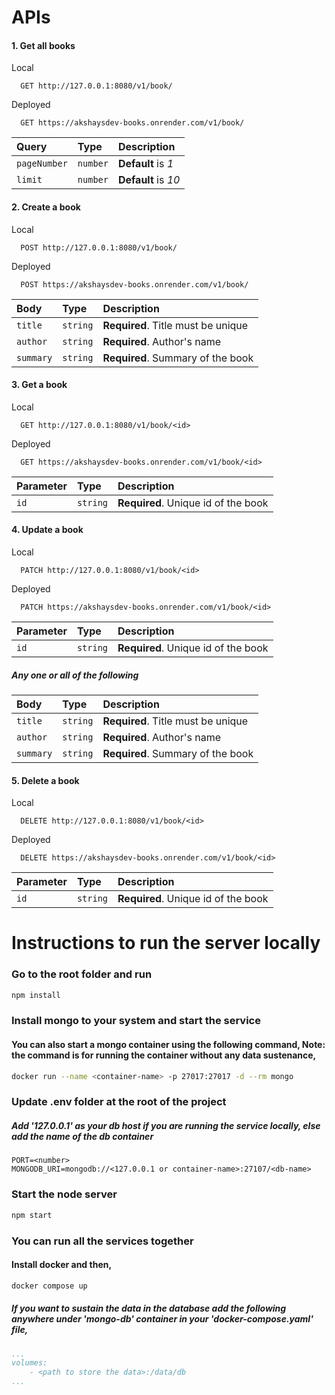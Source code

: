 # APIs

#### 1. Get all books

Local
```http
  GET http://127.0.0.1:8080/v1/book/
```
Deployed
```http
  GET https://akshaysdev-books.onrender.com/v1/book/
```

| Query | Type     | Description                       |
| :-------- | :------- | :-------------------------------- |
| `pageNumber`      | `number` | **Default** is *1* |
| `limit`      | `number` | **Default** is *10* |

 #### 2. Create a book

Local
```http
  POST http://127.0.0.1:8080/v1/book/
```
Deployed
```http
  POST https://akshaysdev-books.onrender.com/v1/book/
```
| Body      | Type     | Description                       |
| :-------- | :------- | :-------------------------------- |
| `title`      | `string` | **Required**. Title must be unique |
| `author`      | `string` | **Required**. Author's name|
| `summary`      | `string` | **Required**. Summary of the book|

 #### 3. Get a book

Local
```http
  GET http://127.0.0.1:8080/v1/book/<id>
```
Deployed
```http
  GET https://akshaysdev-books.onrender.com/v1/book/<id>
```

| Parameter      | Type     | Description                       |
| :-------- | :------- | :-------------------------------- |
| `id`      | `string` | **Required**. Unique id of the book|

 #### 4. Update a book

Local
```http
  PATCH http://127.0.0.1:8080/v1/book/<id>
```
Deployed
```http
  PATCH https://akshaysdev-books.onrender.com/v1/book/<id>
```

| Parameter      | Type     | Description                       |
| :-------- | :------- | :-------------------------------- |
| `id`      | `string` | **Required**. Unique id of the book|

##### Any one or all of the following

| Body      | Type     | Description                       |
| :-------- | :------- | :-------------------------------- |
| `title`      | `string` | **Required**. Title must be unique |
| `author`      | `string` | **Required**. Author's name|
| `summary`      | `string` | **Required**. Summary of the book|

 #### 5. Delete a book

Local
```http
  DELETE http://127.0.0.1:8080/v1/book/<id>
```
Deployed
```http
  DELETE https://akshaysdev-books.onrender.com/v1/book/<id>
```
| Parameter      | Type     | Description                       |
| :-------- | :------- | :-------------------------------- |
| `id`      | `string` | **Required**. Unique id of the book|

# Instructions to run the server locally

### Go to the root folder and run

```bash
npm install
```

### Install mongo to your system and start the service

#### You can also start a mongo container using the following command, Note: the command is for running the container without any data sustenance,
```bash
docker run --name <container-name> -p 27017:27017 -d --rm mongo
```

### Update .env folder at the root of the project

##### Add '127.0.0.1' as your db host if you are running the service locally, else add the name of the db container

```.env
PORT=<number>
MONGODB_URI=mongodb://<127.0.0.1 or container-name>:27107/<db-name>
```

### Start the node server

```bash
npm start
```

### You can run all the services together

#### Install docker and then,

```bash
docker compose up
```

##### If you want to sustain the data in the database add the following anywhere under 'mongo-db' container in your 'docker-compose.yaml' file,
```docker-compose.yaml
...
volumes:
    - <path to store the data>:/data/db
...
```